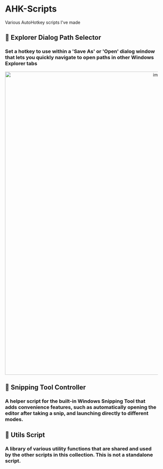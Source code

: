 # AHK-Scripts
Various AutoHotkey scripts I've made

## 📜 Explorer Dialog Path Selector
### Set a hotkey to use within a 'Save As' or 'Open' dialog window that lets you quickly navigate to open paths in other Windows Explorer tabs
<p align="center">
<img width="1000" alt="image" src="https://github.com/user-attachments/assets/78db2377-d4ce-49d3-a9af-ae7b174783b1">
</p>

## 📜 Snipping Tool Controller
### A helper script for the built-in Windows Snipping Tool that adds convenience features, such as automatically opening the editor after taking a snip, and launching directly to different modes.

## 📜 Utils Script
### A library of various utility functions that are shared and used by the other scripts in this collection. This is not a standalone script.
